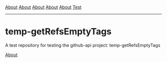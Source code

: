 [About](./About.md) [About](./About.md) [About](./About.md) [About](./About.md) [About](./About.md) [Test](./About.md)

___


# temp-getRefsEmptyTags
A test repository for testing the github-api project: temp-getRefsEmptyTags

[About](./About.md)
